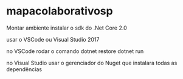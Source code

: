 # mapacolaborativosp

Montar ambiente 
instalar o sdk do .Net Core 2.0

usar o  VSCode ou Visual Studio 2017

no VSCode rodar o comando
dotnet restore
dotnet run

no Visual Studio usar o gerenciador do Nuget
que instalara todas as dependências 

